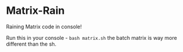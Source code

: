 # Matrix-Rain
Raining Matrix code in console!

Run this in your console - `bash matrix.sh`
the batch matrix is way more different than the sh.
